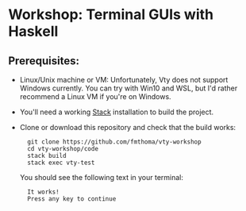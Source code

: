 Workshop: Terminal GUIs with Haskell
================================================================================

Prerequisites:
--------------------------------------------------------------------------------

* Linux/Unix machine or VM: Unfortunately, Vty does not support Windows
  currently. You can try with Win10 and WSL, but I'd rather recommend a Linux VM
  if you're on Windows.

* You'll need a working [Stack](haskellstack.org) installation to build
  the project.

* Clone or download this repository and check that the build works:

        git clone https://github.com/fmthoma/vty-workshop
        cd vty-workshop/code
        stack build
        stack exec vty-test

    You should see the following text in your terminal:
    
        It works!
        Press any key to continue
